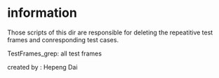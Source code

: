 # information

Those scripts of this dir are responsible for deleting the repeatitive test frames and conresponding test cases.

TestFrames_grep: all test frames 





created by : Hepeng Dai